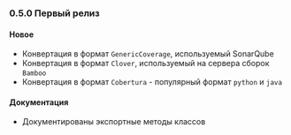 ### 0.5.0 Первый релиз

#### Новое

* Конвертация в формат `GenericCoverage`, используемый SonarQube
* Конвертация в формат `Clover`, используемый на сервера сборок `Bamboo`
* Конвертация в формат `Cobertura` - популярный формат `python` и `java`

#### Документация

* Документированы экспортные методы классов